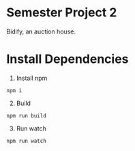 # Semester Project 2

Bidify, an auction house.

# Install Dependencies

1. Install npm

```
npm i
```

2. Build

```
npm run build
```

3. Run watch

```
npm run watch
```
